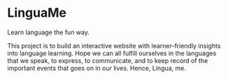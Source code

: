 # LinguaMe
Learn language the fun way.

This project is to build an interactive website with learner-friendly insights into language learning.
Hope we can all fulfill ourselves in the languages that we speak, to express, to communicate, and to keep record of the important events that goes on in our lives. Hence, Lingua, me.
